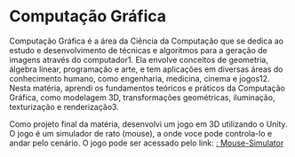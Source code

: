 # Computação Gráfica

Computação Gráfica é a área da Ciência da Computação que se dedica ao estudo e desenvolvimento de técnicas e algoritmos para a geração de imagens através do computador1. Ela envolve conceitos de geometria, álgebra linear, programação e arte, e tem aplicações em diversas áreas do conhecimento humano, como engenharia, medicina, cinema e jogos12. Nesta matéria, aprendi os fundamentos teóricos e práticos da Computação Gráfica, como modelagem 3D, transformações geométricas, iluminação, texturização e renderização3.

Como projeto final da matéria, desenvolvi um jogo em 3D utilizando o Unity. O jogo é um simulador de rato (mouse), a onde voce pode controla-lo e andar pelo cenário. O jogo pode ser acessado pelo link: 
[: Mouse-Simulator](https://github.com/dev-marcos/Mouse-Simulator)